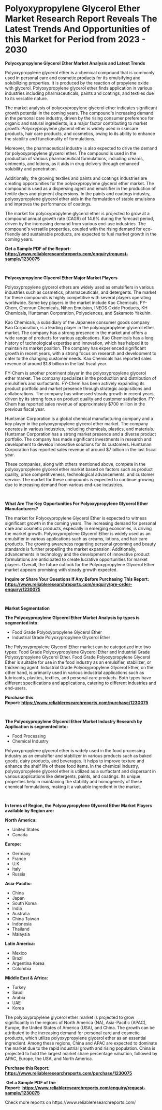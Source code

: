 <p><h1>Polyoxypropylene Glycerol Ether Market Research Report Reveals The Latest Trends And Opportunities of this Market for Period from 2023 - 2030</h1></p><p><strong>Polyoxypropylene Glycerol Ether Market Analysis and Latest Trends</strong></p>
<p><p>Polyoxypropylene glycerol ether is a chemical compound that is commonly used in personal care and cosmetic products for its emulsifying and solubilizing properties. It is produced by the reaction of propylene oxide with glycerol. Polyoxypropylene glycerol ether finds application in various industries including pharmaceuticals, paints and coatings, and textiles due to its versatile nature.</p><p>The market analysis of polyoxypropylene glycerol ether indicates significant growth potential in the coming years. The compound's increasing demand in the personal care industry, driven by the rising consumer preference for organic and natural ingredients, is a major factor contributing to market growth. Polyoxypropylene glycerol ether is widely used in skincare products, hair care products, and cosmetics, owing to its ability to enhance the stability and functionality of formulations.</p><p>Moreover, the pharmaceutical industry is also expected to drive the demand for polyoxypropylene glycerol ether. The compound is used in the production of various pharmaceutical formulations, including creams, ointments, and lotions, as it aids in drug delivery through enhanced solubility and penetration.</p><p>Additionally, the growing textiles and paints and coatings industries are creating opportunities for the polyoxypropylene glycerol ether market. The compound is used as a dispersing agent and emulsifier in the production of textile dyes and pigment dispersions. In the paints and coatings industry, polyoxypropylene glycerol ether aids in the formulation of stable emulsions and improves the performance of coatings.</p><p>The market for polyoxypropylene glycerol ether is projected to grow at a compound annual growth rate (CAGR) of 14.6% during the forecast period, driven by the increasing demand from various end-use industries. The compound's versatile properties, coupled with the rising demand for eco-friendly and sustainable products, are expected to fuel market growth in the coming years.</p></p>
<p><strong>Get a Sample PDF of the Report:&nbsp; <a href="https://www.reliableresearchreports.com/enquiry/request-sample/1230075">https://www.reliableresearchreports.com/enquiry/request-sample/1230075</a></strong></p>
<p>&nbsp;</p>
<p><strong>Polyoxypropylene Glycerol Ether Major Market Players</strong></p>
<p><p>Polyoxypropylene glycerol ethers are widely used as emulsifiers in various industries such as cosmetics, pharmaceuticals, and detergents. The market for these compounds is highly competitive with several players operating worldwide. Some key players in the market include Kao Chemicals, FY-Chem, Chenrun Chemicals, Nihon Emulsion, INEOS Oxide Products, KH Chemicals, Huntsman Corporation, Polysciences, and Sakamoto Yakuhin.</p><p>Kao Chemicals, a subsidiary of the Japanese consumer goods company Kao Corporation, is a leading player in the polyoxypropylene glycerol ether market. The company has a strong presence in the market and offers a wide range of products for various applications. Kao Chemicals has a long history of technological expertise and innovation, which has helped it to maintain its market position. The company has experienced significant growth in recent years, with a strong focus on research and development to cater to the changing customer needs. Kao Chemicals has reported sales revenue of around $1.8 billion in the last fiscal year.</p><p>FY-Chem is another prominent player in the polyoxypropylene glycerol ether market. The company specializes in the production and distribution of emulsifiers and surfactants. FY-Chem has been actively expanding its product portfolio and market presence through strategic acquisitions and collaborations. The company has witnessed steady growth in recent years, driven by its strong focus on product quality and customer satisfaction. FY-Chem has reported sales revenue of approximately $700 million in the previous fiscal year.</p><p>Huntsman Corporation is a global chemical manufacturing company and a key player in the polyoxypropylene glycerol ether market. The company operates in various industries, including chemicals, plastics, and materials. Huntsman Corporation has a strong market presence and a diverse product portfolio. The company has made significant investments in research and development to develop innovative solutions for its customers. Huntsman Corporation has reported sales revenue of around $7 billion in the last fiscal year.</p><p>These companies, along with others mentioned above, compete in the polyoxypropylene glycerol ether market based on factors such as product quality, price competitiveness, technological advancements, and customer service. The market for these compounds is expected to continue growing due to increasing demand from various end-use industries.</p></p>
<p>&nbsp;</p>
<p><strong>What Are The Key Opportunities For Polyoxypropylene Glycerol Ether Manufacturers?</strong></p>
<p><p>The market for Polyoxypropylene Glycerol Ether is expected to witness significant growth in the coming years. The increasing demand for personal care and cosmetic products, especially in emerging economies, is driving the market growth. Polyoxypropylene Glycerol Ether is widely used as an emulsifier in various applications such as creams, lotions, and hair care products. The growing awareness regarding personal grooming and beauty standards is further propelling the market expansion. Additionally, advancements in technology and the development of innovative product formulations are anticipated to create lucrative opportunities for market players. Overall, the future outlook for the Polyoxypropylene Glycerol Ether market appears promising with steady growth expected.</p></p>
<p><strong>Inquire or Share Your Questions If Any Before Purchasing This Report: <a href="https://www.reliableresearchreports.com/enquiry/pre-order-enquiry/1230075">https://www.reliableresearchreports.com/enquiry/pre-order-enquiry/1230075</a></strong></p>
<p>&nbsp;</p>
<p><strong>Market Segmentation</strong></p>
<p><strong>The Polyoxypropylene Glycerol Ether Market Analysis by types is segmented into:</strong></p>
<p><ul><li>Food Grade Polyoxypropylene Glycerol Ether</li><li>Industrial Grade Polyoxypropylene Glycerol Ether</li></ul></p>
<p><p>The Polyoxypropylene Glycerol Ether market can be categorized into two types: Food Grade Polyoxypropylene Glycerol Ether and Industrial Grade Polyoxypropylene Glycerol Ether. Food Grade Polyoxypropylene Glycerol Ether is suitable for use in the food industry as an emulsifier, stabilizer, or thickening agent. Industrial Grade Polyoxypropylene Glycerol Ether, on the other hand, is primarily used in various industrial applications such as lubricants, plastics, textiles, and personal care products. Both types have different specifications and applications, catering to different industries and end-users.</p></p>
<p><strong>Purchase this Report:&nbsp;<a href="https://www.reliableresearchreports.com/purchase/1230075">https://www.reliableresearchreports.com/purchase/1230075</a></strong></p>
<p>&nbsp;</p>
<p><strong>The Polyoxypropylene Glycerol Ether Market Industry Research by Application is segmented into:</strong></p>
<p><ul><li>Food Processing</li><li>Chemical Industry</li></ul></p>
<p><p>Polyoxypropylene glycerol ether is widely used in the food processing industry as an emulsifier and stabilizer in various products such as baked goods, dairy products, and beverages. It helps to improve texture and enhance the shelf life of these food items. In the chemical industry, polyoxypropylene glycerol ether is utilized as a surfactant and dispersant in various applications like detergents, paints, and coatings. Its unique properties help in maintaining the stability and homogeneity of these chemical formulations, making it a valuable ingredient in the market.</p></p>
<p>&nbsp;</p>
<p><strong>In terms of Region, the Polyoxypropylene Glycerol Ether Market Players available by Region are:</strong></p>
<p>
    <p> <strong> North America: </strong>
        <ul>
            <li>United States</li>
            <li>Canada</li>
        </ul>
        </p> 
    <p> <strong> Europe: </strong>
        <ul>
            <li>Germany</li>
            <li>France</li>
            <li>U.K.</li>
            <li>Italy</li>
            <li>Russia</li>
        </ul>
        </p> 
    <p> <strong> Asia-Pacific: </strong>
        <ul>
            <li>China</li>
            <li>Japan</li>
            <li>South Korea</li>
            <li>India</li>
            <li>Australia</li>
            <li>China Taiwan</li>
            <li>Indonesia</li>
            <li>Thailand</li>
            <li>Malaysia</li>
        </ul>
        </p> 
    <p> <strong> Latin America: </strong>
        <ul>
            <li>Mexico</li>
            <li>Brazil</li>
            <li>Argentina Korea</li>
            <li>Colombia</li>
        </ul>
        </p> 
    <p> <strong> Middle East & Africa: </strong>
        <ul>
            <li>Turkey</li>
            <li>Saudi</li>
            <li>Arabia</li>
            <li>UAE</li>
            <li>Korea</li>
        </ul>
    </p>
    </p>
<p><p>The polyoxypropylene glycerol ether market is projected to grow significantly in the regions of North America (NA), Asia-Pacific (APAC), Europe, the United States of America (USA), and China. The growth can be attributed to the increasing demand for personal care and cosmetic products, which utilize polyoxypropylene glycerol ether as an essential ingredient. Among these regions, China and APAC are expected to dominate the market due to the rapid industrial growth and rising population. China is projected to hold the largest market share percentage valuation, followed by APAC, Europe, the USA, and North America.</p></p>
<p><strong>Purchase this Report: <a href="https://www.reliableresearchreports.com/purchase/1230075">https://www.reliableresearchreports.com/purchase/1230075</a></strong></p>
<p>&nbsp;<strong>Get a Sample PDF of the Report:&nbsp;&nbsp;<a href="https://www.reliableresearchreports.com/enquiry/request-sample/1230075">https://www.reliableresearchreports.com/enquiry/request-sample/1230075</a></strong></p>
<p><strong></strong></p>
<p>Check more reports on https://www.reliableresearchreports.com/</p>